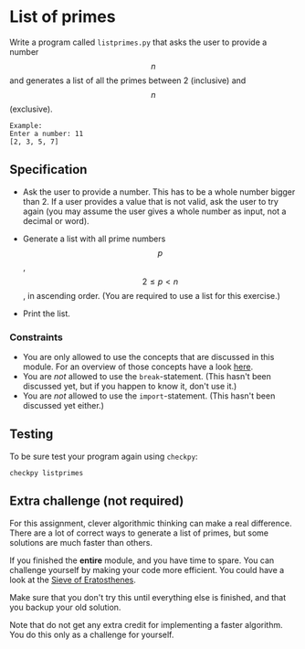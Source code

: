 # List of primes

Write a program called `listprimes.py` that asks the user to provide a number $$n$$ and generates a list of all the primes between 2 (inclusive) and $$n$$ (exclusive).

    Example:
    Enter a number: 11
    [2, 3, 5, 7]

## Specification

* Ask the user to provide a number. This has to be a whole number bigger than 2. If a user provides a value that is not valid, ask the user to try again (you may assume the user gives a whole number as input, not a decimal or word).

* Generate a list with all prime numbers $$p$$, $$2 \leq p<n$$, in ascending order. (You are required to use a list for this exercise.)

* Print the list.

### Constraints
* You are only allowed to use the concepts that are discussed in this module.
For an overview of those concepts have a look [here](/python/en/overview).
* You are *not* allowed to use the `break`-statement. (This hasn't been discussed yet,
but if you happen to know it, don't use it.)
* You are *not* allowed to use the `import`-statement. (This hasn't been discussed yet either.)

## Testing

To be sure test your program again using `checkpy`:

    checkpy listprimes

## Extra challenge (not required)

For this assignment, clever algorithmic thinking can make a real difference. There are a lot of correct ways to generate a list of primes, but some solutions are much faster than others.

If you finished the **entire** module, and you have time to spare. You can challenge yourself by making your code more efficient. You could have a look at the [Sieve of Eratosthenes](https://en.wikipedia.org/wiki/Sieve_of_Eratosthenes).

Make sure that you don't try this until everything else is finished, and that you backup your old solution.

Note that do not get any extra credit for implementing a faster algorithm. You do this only as a challenge for yourself.

